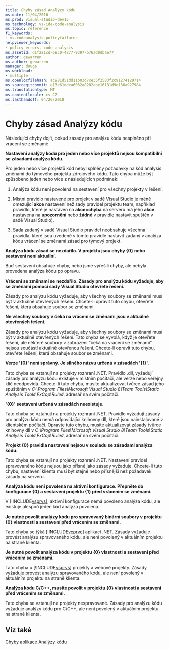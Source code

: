 ```yaml
---
title: Chyby zásad Analýzy kódu
ms.date: 11/04/2016
ms.prod: visual-studio-dev15
ms.technology: vs-ide-code-analysis
ms.topic: reference
f1_keywords:
- vs.codeanalysis.policyfailures
helpviewer_keywords:
- policy errors, code analysis
ms.assetid: d1f221cd-68c0-4277-9397-b76ad0dbae77
author: gewarren
ms.author: gewarren
manager: douge
ms.workload:
- multiple
ms.openlocfilehash: ac981d51dd11b03d7ce35f2583f2c91274129714
ms.sourcegitcommit: e13e61ddea6032a8282abe16131d9e136a927984
ms.translationtype: MT
ms.contentlocale: cs-CZ
ms.lasthandoff: 04/26/2018
---
```

# <a name="code-analysis-policy-errors"></a>Chyby zásad Analýzy kódu
Následující chyby dojít, pokud zásady pro analýzu kódu nesplněno při vrácení se změnami:

 **Nastavení analýzy kódu pro jeden nebo více projektů nejsou kompatibilní se zásadami analýza kódu.**

 Pro jeden nebo více projektů kód nebyl splněny požadavky na kód analysis změnami do týmového projektu zdrojového kódu. Tato chyba může být způsobeno jeden nebo více z následujících podmínek:

1.  Analýza kódu není povolená na sestavení pro všechny projekty v řešení.

2.  Místní pravidlo nastavené pro projekt v sadě Visual Studio je méně omezující **akce** nastavení než sady pravidel projektu team, například pravidlo, které je nastaven na **akce**=**chyba**  na serveru má jeho **akce** nastavena na **upozornění** nebo **žádné** v pravidle nastavit spuštěn v sadě Visual Studio).

3.  Sada zadaný v sadě Visual Studio pravidel neobsahuje všechna pravidla, které jsou uvedené v tomto pravidle nastavit zadaný v analýza kódu vrácení se změnami zásad pro týmový projekt.

 **Analýza kódu zásad se nezdařilo. V projektu jsou chyby {0} nebo sestavení není aktuální.**

 Buď sestavení obsahuje chyby, nebo jsme vyřešili chyby, ale nebyla provedena analýza kódu po opravu.

 **Vrácení se změnami se nezdařilo. Zásady pro analýzu kódu vyžaduje, aby se změnami pomocí sady Visual Studio otevřete řešení.**

 Zásady pro analýzu kódu vyžaduje, aby všechny soubory se změnami musí být v aktuálně otevřených řešení. Chcete-li opravit tuto chybu, otevřete řešení, která obsahuje soubor se změnami.

 **Ne všechny soubory v čeká na vrácení se změnami jsou v aktuálně otevřených řešení.**

 Zásady pro analýzu kódu vyžaduje, aby všechny soubory se změnami musí být v aktuálně otevřených řešení. Tato chyba se vyvolá, když je otevřete řešení, ale některé soubory v zobrazení "čeká na vrácení se změnami" nejsou součástí aktuálně otevřenou řešení. Chcete-li opravit tuto chybu, otevřete řešení, která obsahuje soubor se změnami.

 **Verze '{0}' není správný. Je silného názvu určená v zásadách '{1}'.**

 Tato chyba se vztahují na projekty rozhraní .NET. Pravidlo .dll, vyžadují zásady pro analýzu kódu existuje v místním počítači, ale verze nebo veřejný klíč neodpovídá. Chcete-li tuto chybu, musíte aktualizovat tvůrce zásad jeho spuštěním v *C:\Program Files\Microsoft Visual Studio 8\Team Tools\Static Analysis Tools\FxCop\Rules\\*  adresář na svém počítači.

 **'{0}' sestavení určená v zásadách neexistuje.**

 Tato chyba se vztahují na projekty rozhraní .NET. Pravidlo vyžadují zásady pro analýzu kódu nemá odpovídající knihovny dll, které jsou nainstalované v klientském počítači. Opravte tuto chybu, musíte aktualizovat zásady tvůrce knihovny dll v *C:\Program Files\Microsoft Visual Studio 8\Team Tools\Static Analysis Tools\FxCop\Rules\\*  adresář na svém počítači.

 **Projekt {0} pravidla nastavení nejsou v souladu se zásadami analýza kódu.**

 Tato chyba se vztahují na projekty rozhraní .NET. Nastavení pravidel spravovaného kódu nejsou jako přísné jako zásady vyžaduje. Chcete-li tuto chybu, nastavení klienta musí být stejné nebo přísnější než požadavek zásady na serveru.

 **Analýza kódu není povolená na aktivní konfigurace. Přepněte do konfigurace {0} a sestavení projektu {1} před vrácením se změnami.**

 V [!INCLUDE[vsprvs](../code-quality/includes/vsprvs_md.md)], aktivní konfigurace nemá povoleno analýza kódu, ale existuje alespoň jeden kód analýza povolena.

 **Je nutné povolit analýzy kódu pro spravovaný binární soubory v projektu {0} vlastnosti a sestavení před vrácením se změnami.**

 Tato chyba se týká [!INCLUDE[vcprvc](../code-quality/includes/vcprvc_md.md)] aplikací .NET. Zásady vyžaduje provést analýzu spravovaného kódu, ale není povolený v aktuálním projektu na straně klienta.

 **Je nutné povolit analýza kódu v projektu {0} vlastnosti a sestavení před vrácením se změnami.**

 Tato chyba u [!INCLUDE[vsprvs](../code-quality/includes/vsprvs_md.md)] projekty a webové projekty. Zásady vyžaduje provést analýzu spravovaného kódu, ale není povolený v aktuálním projektu na straně klienta.

 **Analýza kódu C/C++, musíte povolit v projektu {0} vlastnosti a sestavení před vrácením se změnami.**

 Tato chyba se vztahují na projekty nespravované. Zásady pro analýzu kódu vyžaduje analýzy kódu pro C/C++, ale není povolený v aktuálním projektu na straně klienta.

## <a name="see-also"></a>Viz také
 [Chyby aplikace Analýzy kódu](../code-quality/code-analysis-application-errors.md)